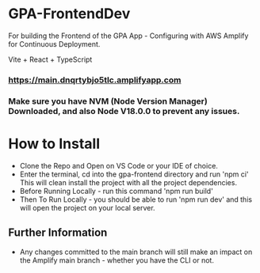 # GPA-FrontendDev
For building the Frontend of the GPA App - Configuring with AWS Amplify for Continuous Deployment. 

Vite + React + TypeScript

### https://main.dnqrtybjo5tlc.amplifyapp.com 

### Make sure you have NVM (Node Version Manager) Downloaded, and also Node V18.0.0 to prevent any issues.

# How to Install 

- Clone the Repo and Open on VS Code or your IDE of choice.
- Enter the terminal, cd into the gpa-frontend directory and run 'npm ci' This will clean install the project with all the project dependencies.
- Before Running Locally - run this command 'npm run build'
- Then To Run Locally - you should be able to run 'npm run dev' and this will open the project on your local server.

## Further Information 

- Any changes committed to the main branch will still make an impact on the Amplify main branch - whether you have the CLI or not. 


